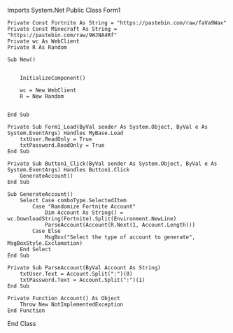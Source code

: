 Imports System.Net
Public Class Form1

    Private Const Fortnite As String = "https://pastebin.com/raw/faVa9Wax"
    Private Const Minecraft As String = "https://pastebin.com/raw/9WJNA4Rf"
    Private wc As WebClient
    Private R As Random

    Sub New()


        InitializeComponent()

        wc = New WebClient
        R = New Random


    End Sub

    Private Sub Form1_Load(ByVal sender As System.Object, ByVal e As System.EventArgs) Handles MyBase.Load
        txtUser.ReadOnly = True
        txtPassword.ReadOnly = True
    End Sub

    Private Sub Button1_Click(ByVal sender As System.Object, ByVal e As System.EventArgs) Handles Button1.Click
        GenerateAccount()
    End Sub

    Sub GenerateAccount()
        Select Case comboType.SelectedItem
            Case "Randomize Fortnite Account"
                Dim Account As String() = wc.DownloadString(Fortnite).Split(Environment.NewLine)
                ParseAccount(Account(R.Next(1, Account.Length)))
            Case Else
                MsgBox("Select the type of account to generate", MsgBoxStyle.Exclamation)
        End Select
    End Sub

    Private Sub ParseAccount(ByVal Account As String)
        txtUser.Text = Account.Split(":")(0)
        txtPassword.Text = Account.Split(":")(1)
    End Sub

    Private Function Account() As Object
        Throw New NotImplementedException
    End Function

End Class